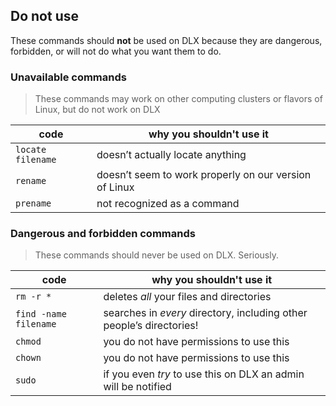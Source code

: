 ## Do not use

These commands should **not** be used on DLX because they are dangerous, forbidden, or will not do what you want them to do.

### Unavailable commands

> These commands may work on other computing clusters or flavors of Linux, but do not work on DLX

| code | why you shouldn't use it |
| ----- | ----- |
| `locate filename` | doesn’t actually locate anything |
| `rename` | doesn’t seem to work properly on our version of Linux |
| `prename` | not recognized as a command |

### Dangerous and forbidden commands

> These commands should never be used on DLX. Seriously.

| code | why you shouldn't use it |
| ----- | ----- |
| `rm -r *` | deletes *all* your files and directories |
| `find -name filename` | searches in *every* directory, including other people’s directories! |
| `chmod` | you do not have permissions to use this |
| `chown` | you do not have permissions to use this |
| `sudo` | if you even *try* to use this on DLX an admin will be notified |


